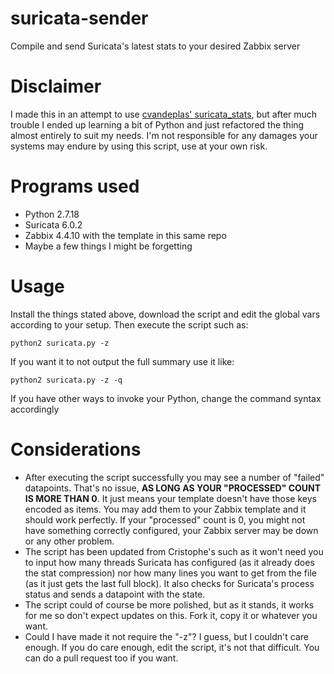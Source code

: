 # suricata-sender
Compile and send Suricata's latest stats to your desired Zabbix server

# Disclaimer
I made this in an attempt to use [cvandeplas' suricata_stats](https://github.com/cvandeplas/suricata_stats), but after much trouble I ended up learning a bit of Python and just refactored the thing almost entirely to suit my needs. I'm not responsible for any damages your systems may endure by using this script, use at your own risk.

# Programs used
* Python 2.7.18
* Suricata 6.0.2
* Zabbix 4.4.10 with the template in this same repo
* Maybe a few things I might be forgetting

# Usage
Install the things stated above, download the script and edit the global vars according to your setup. Then execute the script such as:

    python2 suricata.py -z
    
If you want it to not output the full summary use it like:

    python2 suricata.py -z -q
    
If you have other ways to invoke your Python, change the command syntax accordingly

# Considerations
* After executing the script successfully you may see a number of "failed" datapoints. That's no issue, __AS LONG AS YOUR "PROCESSED" COUNT IS MORE THAN 0__. It just means your template doesn't have those keys encoded as items. You may add them to your Zabbix template and it should work perfectly. If your "processed" count is 0, you might not have something correctly configured, your Zabbix server may be down or any other problem.
* The script has been updated from Cristophe's such as it won't need you to input how many threads Suricata has configured (as it already does the stat compression) nor how many lines you want to get from the file (as it just gets the last full block). It also checks for Suricata's process status and sends a datapoint with the state.
* The script could of course be more polished, but as it stands, it works for me so don't expect updates on this. Fork it, copy it or whatever you want.
* Could I have made it not require the "-z"? I guess, but I couldn't care enough. If you do care enough, edit the script, it's not that difficult. You can do a pull request too if you want.
